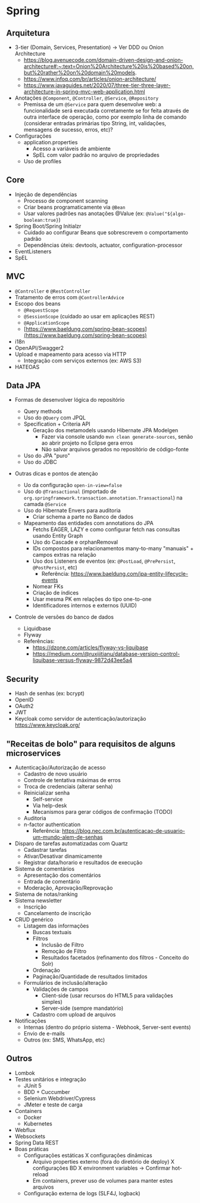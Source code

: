 # Spring

## Arquitetura
* 3-tier (Domain, Services, Presentation) -> Ver DDD ou Onion Architecture
    * https://blog.avenuecode.com/domain-driven-design-and-onion-architecture#:~:text=Onion%20Architecture%20is%20based%20on,but%20rather%20on%20domain%20models.
    * https://www.infoq.com/br/articles/onion-architecture/
    * https://www.javaguides.net/2020/07/three-tier-three-layer-architecture-in-spring-mvc-web-application.html
* Anotações `@Component`, `@Controller`, `@Service`, `@Repository`
    * Premissa de um `@Service` para quem desenvolve web: a funcionalidade será executada corretamente se for feita através de outra interface de operação, como por exemplo linha de comando (considerar entradas primárias tipo String, int, validações, mensagens de sucesso, erros, etc)?
* Configurações
    * application.properties
        * Acesso a variáveis de ambiente
        * SpEL com valor padrão no arquivo de propriedades
    * Uso de profiles

## Core
* Injeção de dependências
    * Processo de component scanning
    * Criar beans programaticamente via `@Bean`
    * Usar valores padrões nas anotações @Value (ex: `@Value("${algo-boolean:true}`)
* Spring Boot/Spring Initialzr
    * Cuidado ao configurar Beans que sobrescrevem o comportamento padrão
    * Dependências úteis: devtools, actuator, configuration-processor
* EventListeners
* SpEL

## MVC
* `@Controller` e `@RestController`
* Tratamento de erros com `@ControllerAdvice`
* Escopo dos beans
    * `@RequestScope`
    * `@SessionScope` (cuidado ao usar em aplicações REST)
    * `@ApplicationScope`
    * [https://www.baeldung.com/spring-bean-scopes](https://www.baeldung.com/spring-bean-scopes)
* i18n
* OpenAPI/Swagger2
* Upload e mapeamento para acesso via HTTP
    * Integração com serviços externos (ex: AWS S3)
* HATEOAS

## Data JPA
* Formas de desenvolver lógica do repositório
    * Query methods
    * Uso do `@Query` com JPQL
    * Specification ​+ Criteria API
        * Geração dos metamodels usando Hibernate JPA Modelgen
            * Fazer via console usando `mvn clean generate-sources`, senão ao abrir projeto no Eclipse gera erros
            * Não salvar arquivos gerados no repositório de código-fonte
    * Uso do JPA "puro"
    * Uso do JDBC

* Outras dicas e pontos de atenção
    * Uo da configuração `open-in-view=false`
    * Uso do `@Transactional` (importado de `org.springframework.transaction.annotation.Transactional`) na camada `@Service`
    * Uso do Hibernate Envers para auditoria
        * Criar schema a parte no Banco de dados
    * Mapeamento das entidades com annotations do JPA
        * Fetchs EAGER, LAZY e como configurar fetch nas consultas usando Entity Graph
        * Uso do Cascade e orphanRemoval
        * IDs compostos para relacionamentos many-to-many "manuais" + campos extras na relação
        * Uso dos Listeners de eventos (ex: `@PostLoad`, `@PrePersist`, `@PostPersist`, etc)
            * Referência: https://www.baeldung.com/jpa-entity-lifecycle-events
        * Nomear FKs
        * Criação de índices
        * Usar mesma PK em relações do tipo one-to-one
        * Identificadores internos e externos (UUID)

* Controle de versões do banco de dados
    * Liquidbase
    * Flyway
    * Referências:
        * https://dzone.com/articles/flyway-vs-liquibase
        * https://medium.com/@ruxijitianu/database-version-control-liquibase-versus-flyway-9872d43ee5a4
        
## Security
* Hash de senhas (ex: bcrypt)
* OpenID
* OAuth2
* JWT
* Keycloak como servidor de autenticação/autorização https://www.keycloak.org/

## "Receitas de bolo" para requisitos de alguns microservices
* Autenticação/Autorização de acesso
    * Cadastro de novo usuário
    * Controle de tentativa máximas de erros
    * Troca de credenciais (alterar senha)
    * Reinicializar senha
        * Self-service
        * Via help-desk
        * Mecanismos para gerar códigos de confirmação (TODO)
    * Auditoria
    * n-factor authentication
        * Referência: https://blog.nec.com.br/autenticacao-de-usuario-um-mundo-alem-de-senhas
* Disparo de tarefas automatizadas com Quartz
    * Cadastrar tarefas
    * Ativar/Desativar dinamicamente
    * Registrar data/horario e resultados de execução
* Sistema de comentários
    * Apresentação dos comentários
    * Entrada de comentário
    * Moderação, Aprovação/Reprovação
* Sistema de notas/ranking
* Sistema newsletter
    * Inscrição
    * Cancelamento de inscrição
* CRUD genérico
    * Listagem das informações
        * Buscas textuais
        * Filtros
            * Inclusão de Filtro
            * Remoção de Filtro
            * Resultados facetados (refinamento dos filtros - Conceito do Solr)
        * Ordenação
        * Paginação/Quantidade de resultados limitados
    * Formulários de inclusão/alteração
        * Validações de campos
            * Client-side (usar recursos do HTML5 para validações simples)
            * Server-side (sempre mandatório)
        * Cadastro com upload de arquivos
* Notificações
    * Internas (dentro do próprio sistema - Webhook, Server-sent events)
    * Envio de e-mails
    * Outros (ex: SMS, WhatsApp, etc)

## Outros
* Lombok
* Testes unitários e integração
    * JUnit 5
    * BDD + Cuccumber
    * Selenium Webdriver/Cypress
    * JMeter e teste de carga
* Containers
    * Docker
    * Kubernetes
* Webflux
* Websockets
* Spring Data REST
* Boas práticas
    * Configurações estáticas X configurações dinâmicas
        * Arquivo properties externo (fora do diretório de deploy) X configurações BD X environment variables -> Confirmar hot-reload
        * Em containers, prever uso de volumes para manter estes arquivos
    * Configuração externa de logs (SLF4J, logback)
